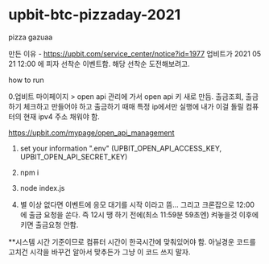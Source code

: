 # upbit-btc-pizzaday-2021
pizza gazuaa


만든 이유 - https://upbit.com/service_center/notice?id=1977
업비트가 2021 05 21  12:00 에 피자 선착순 이벤트함. 해당 선착순 도전해보려고.


how to run

0.업비트 마이페이지 > open api 관리에 가서 open api 키 새로 만듬.
출금조회, 출금하기 체크하고 만들어야 하고 출금하기 때매 특정 ip에서만 실행에
내가 이걸 돌릴 컴퓨터의 현재 ipv4 주소 채워야 함.

https://upbit.com/mypage/open_api_management

1. set your information ".env" (UPBIT_OPEN_API_ACCESS_KEY, UPBIT_OPEN_API_SECRET_KEY)

2. npm i

3. node index.js

4. 별 이상 없다면 이벤트에 응모 대기를 시작 이라고 뜸...
그리고 크론잡으로 12:00 에 출금 요청을 쏜다. 
즉 12시 땡 하기 전에(최소 11:59분 59초엔) 켜놓을것 이후에 키면 출금요청 안함.

**시스템 시간 기준이므로 컴퓨터 시간이 한국시간에 맞춰있어야 함. 아닐경운 코드를 고치건 시각을 바꾸건 알아서 맞추든가 그냥 이 코드 쓰지 말자.
